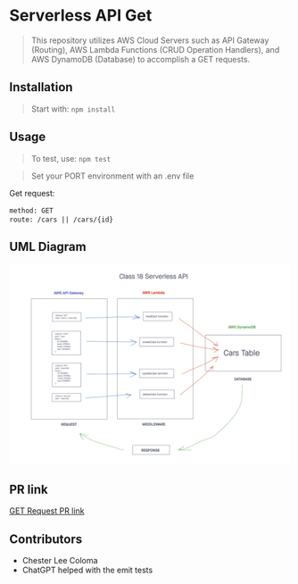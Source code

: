 # Serverless API Get
> This repository utilizes AWS Cloud Servers such as API Gateway (Routing), AWS Lambda Functions (CRUD Operation Handlers), and AWS DynamoDB (Database) to accomplish a GET requests.

## Installation

> Start with: `npm install`

## Usage

> To test, use: `npm test`

> Set your PORT environment with an .env file

Get request:
```text
method: GET
route: /cars || /cars/{id}
```

## UML Diagram
![Serverless API UML Diagram](./public/images/serverless-api.png)

## PR link
[GET Request PR link](https://github.com/cleecoloma/code-academy-parcel-service/pull/3)

## Contributors
* Chester Lee Coloma
* ChatGPT helped with the emit tests